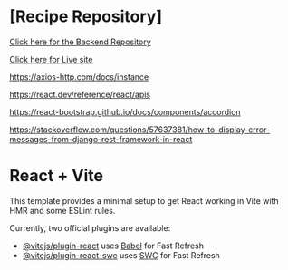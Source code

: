 # [Recipe Repository]
 
 [Click here for the Backend Repository](#https://github.com/Moonchichiii/backend_postit_repository)

 [Click here for Live site](#)


https://axios-http.com/docs/instance

https://react.dev/reference/react/apis

https://react-bootstrap.github.io/docs/components/accordion

https://stackoverflow.com/questions/57637381/how-to-display-error-messages-from-django-rest-framework-in-react

# React + Vite

This template provides a minimal setup to get React working in Vite with HMR and some ESLint rules.

Currently, two official plugins are available:

- [@vitejs/plugin-react](https://github.com/vitejs/vite-plugin-react/blob/main/packages/plugin-react/README.md) uses [Babel](https://babeljs.io/) for Fast Refresh
- [@vitejs/plugin-react-swc](https://github.com/vitejs/vite-plugin-react-swc) uses [SWC](https://swc.rs/) for Fast Refresh
